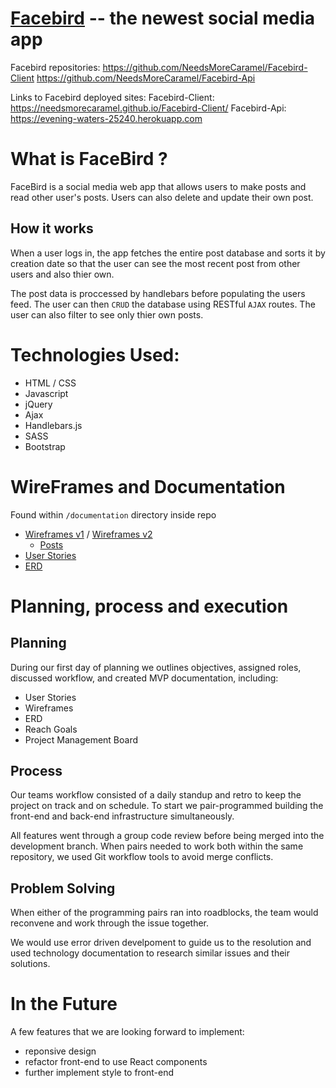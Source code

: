 
# [Facebird](https://needsmorecaramel.github.io/Facebird-Client/) -- the newest social media app

Facebird repositories: 
https://github.com/NeedsMoreCaramel/Facebird-Client  https://github.com/NeedsMoreCaramel/Facebird-Api

Links to Facebird deployed sites: Facebird-Client: https://needsmorecaramel.github.io/Facebird-Client/ Facebird-Api: https://evening-waters-25240.herokuapp.com

# What is FaceBird ?
FaceBird is a social media web app that allows users to make posts and read other user's posts. Users can also delete and update their own post.
## How it works 
When a user logs in, the app fetches the entire post database and sorts it by creation date so that the user can see the most recent post from other users and also thier own.

The post data is proccessed by handlebars before populating the users feed. The user can then ```CRUD``` the database using RESTful ```AJAX``` routes. The user can also filter to see only thier own posts.

# Technologies Used:
 * HTML / CSS 
 * Javascript 
 * jQuery 
 * Ajax 
 * Handlebars.js
 * SASS
 * Bootstrap

# WireFrames and Documentation 

Found within ```/documentation``` directory inside repo


* [Wireframes v1](https://imgur.com/UbpUUZG) / [Wireframes v2](https://imgur.com/x3gyeYz)
    * [Posts](https://imgur.com/ZvhaDcE)
* [User Stories](https://imgur.com/HfyhE5S)
* [ERD](https://imgur.com/JbdPLBn)


# Planning, process and execution

## Planning 
During our first day of planning we outlines objectives, assigned roles, discussed workflow, and created MVP documentation, including:
 * User Stories
 * Wireframes 
 * ERD 
 * Reach Goals 
 * Project Management Board

## Process 
Our teams workflow consisted of a daily standup and retro to keep the project on track and on schedule. To start we pair-programmed building the front-end and back-end infrastructure simultaneously.


All features went through a group code review before being merged into the development branch.
When pairs needed to work both within the same repository, we used Git workflow tools to avoid merge conflicts. 

## Problem Solving 
When either of the programming pairs ran into roadblocks, the team would reconvene and work through the issue together. 

We would use error driven develpoment to guide us to the resolution and used technology documentation to research similar issues and their solutions.


# In the Future
A few features that we are looking forward to implement:
- reponsive design 
- refactor front-end to use React components
- further implement style to front-end 